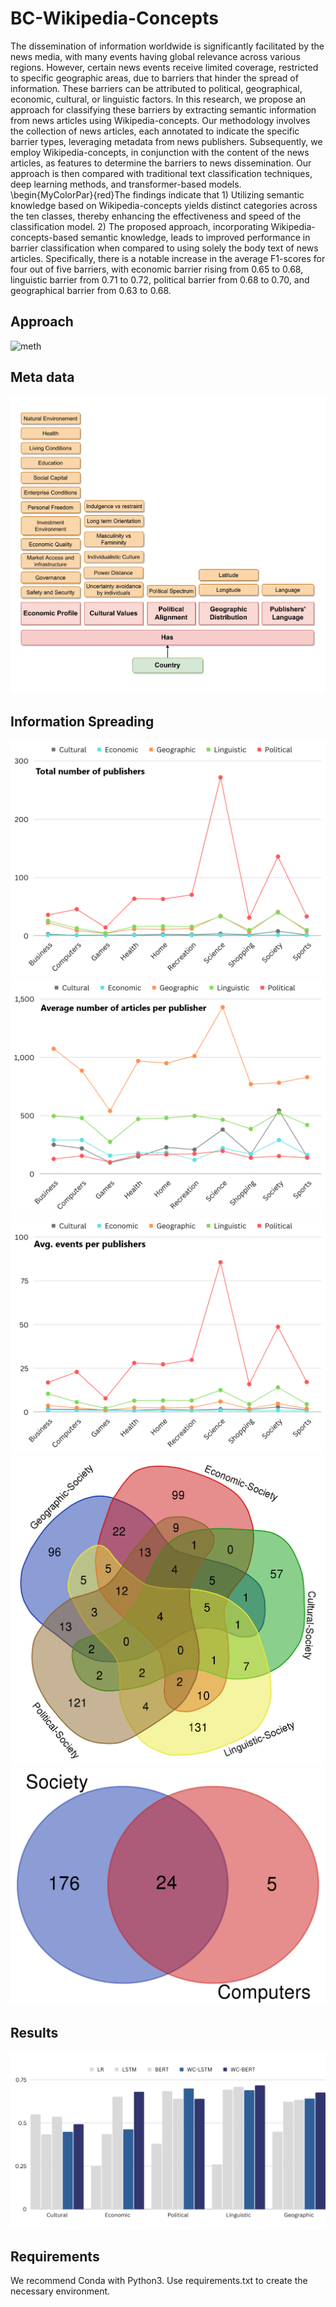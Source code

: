 # BC-Wikipedia-Concepts

The dissemination of information worldwide is significantly facilitated by the news media, with many events having global relevance across various regions. However, certain news events receive limited coverage, restricted to specific geographic areas, due to barriers that hinder the spread of information. These barriers can be attributed to political, geographical, economic, cultural, or linguistic factors. In this research, we propose an approach for classifying these barriers by extracting semantic information from news articles using Wikipedia-concepts. Our methodology involves the collection of news articles, each annotated to indicate the specific barrier types, leveraging metadata from news publishers. Subsequently, we employ Wikipedia-concepts, in conjunction with the content of the news articles, as features to determine the barriers to news dissemination. Our approach is then compared with traditional text classification techniques, deep learning methods, and transformer-based models. \begin{MyColorPar}{red}The findings indicate that 1) Utilizing semantic knowledge based on Wikipedia-concepts yields distinct categories across the ten classes, thereby enhancing the effectiveness and speed of the classification model. 2) The proposed approach, incorporating Wikipedia-concepts-based semantic knowledge, leads to improved performance in barrier classification when compared to using solely the body text of news articles. Specifically, there is a notable increase in the average F1-scores for four out of five barriers, with economic barrier rising from 0.65 to 0.68, linguistic barrier from 0.71 to 0.72, political barrier from 0.68 to 0.70, and geographical barrier from 0.63 to 0.68.

## Approach
![](/assets/meth.PNG "meth")

## Meta data
![](/assets/MetaDataBarriers-1.PNG "MetaDataBarriers-1")

## Information Spreading
![](/assets/ArticlePerPublisher.png "ArticlePerPublisher")
![](/assets/NumberOfPublisher.png "NumberOfPublisher")
![](/assets/EventsPerPublishers.png "EventsPerPublishers")
![](/assets/venn_result.png "venn_result")
![](/assets/venn_result2.png "venn_result2")

## Results
![](/assets/WC-Avg-resul.png "WC-Avg-resul")

## Requirements

We recommend Conda with Python3. Use requirements.txt to create the necessary environment. 
